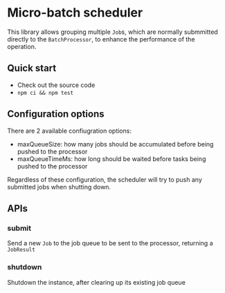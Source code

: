 # Micro-batch scheduler

This library allows grouping multiple `Job`s, which are normally submmitted directly to the `BatchProcessor`, to enhance the performance of the operation.

## Quick start
- Check out the source code
- `npm ci && npm test`

## Configuration options
There are 2 available confiugration options:
- maxQueueSize: how many jobs should be accumulated before being pushed to the processor
- maxQueueTimeMs: how long should be waited before tasks being pushed to the processor

Regardless of these configuration, the scheduler will try to push any submitted jobs when shutting down.

## APIs

### submit
Send a new `Job` to the job queue to be sent to the processor, returning a `JobResult`

### shutdown
Shutdown the instance, after clearing up its existing job queue
